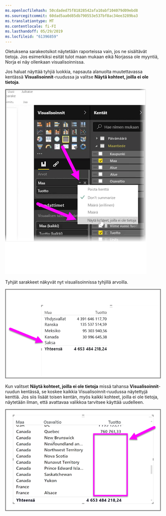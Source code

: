 ```yaml
---
ms.openlocfilehash: 50cdaded75f81828542afa10abf104079d09ebd8
ms.sourcegitcommit: 60dad5aa0d85db790553e537bf8ac34ee3289ba3
ms.translationtype: MT
ms.contentlocale: fi-FI
ms.lasthandoff: 05/29/2019
ms.locfileid: "61396859"
---
```

Oletuksena sarakeotsikot näytetään raporteissa vain, jos ne sisältävät tietoja. Jos esimerkiksi esität tulot maan mukaan eikä Norjassa ole myyntiä, Norja ei näy ollenkaan visualisoinnissa.

Jos haluat näyttää tyhjiä luokkia, napsauta alanuolta muutettavassa kentässä **Visualisoinnit**-ruudussa ja valitse **Näytä kohteet, joilla ei ole tietoja**.

![](media/3-11c-display-empty-categories/3-11c_1.png)

Tyhjät sarakkeet näkyvät nyt visualisoinnissa tyhjillä arvoilla.

![](media/3-11c-display-empty-categories/3-11c_2.png)

Kun valitset **Näytä kohteet, joilla ei ole tietoja** missä tahansa **Visualisoinnit**-ruudun kentässä, se koskee kaikkia Visualisoinnit-ruudussa näytettyjä kenttiä. Jos siis lisäät toisen kentän, myös kaikki kohteet, joilla ei ole tietoja, näytetään ilman, että avattavaa valikkoa tarvitsee käyttää uudelleen.

![](media/3-11c-display-empty-categories/3-11c_3.png)

